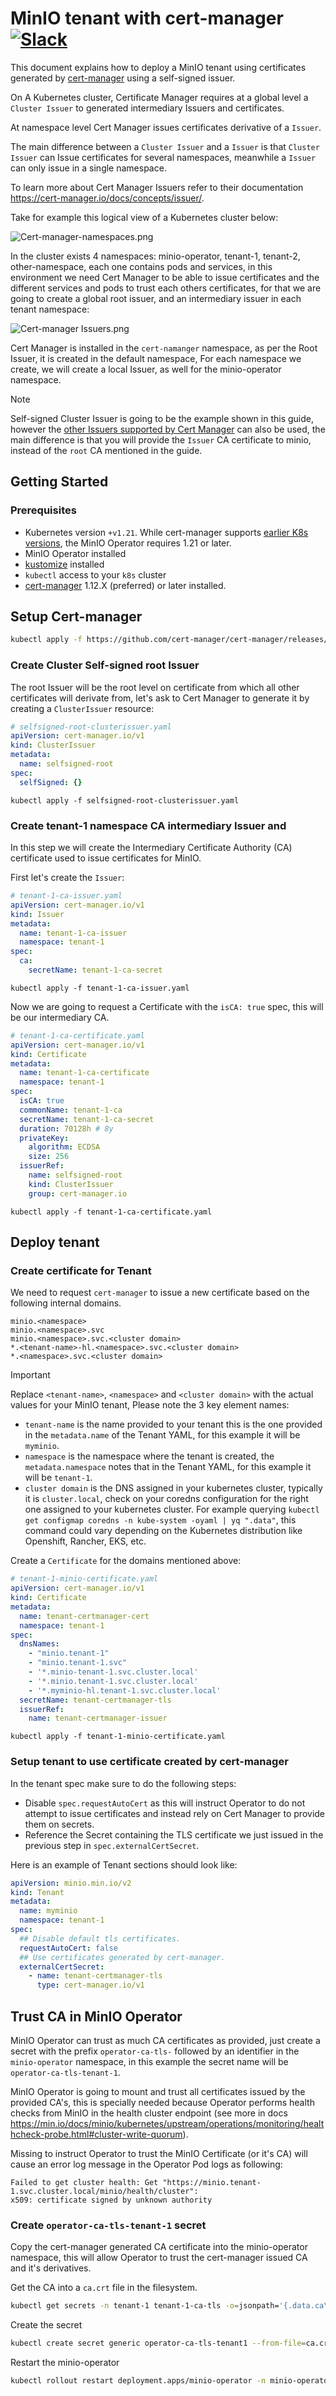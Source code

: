 # MinIO tenant with cert-manager [![Slack](https://slack.min.io/slack?type=svg)](https://slack.min.io)

This document explains how to deploy a MinIO tenant using certificates generated by [cert-manager](https://cert-manager.io/) 
using a self-signed issuer.

On A Kubernetes cluster, Certificate Manager requires at a global level a `Cluster Issuer` to generated intermediary Issuers
and certificates. 

At namespace level Cert Manager issues certificates derivative of a `Issuer`.

The main difference between a `Cluster Issuer` and a `Issuer` is that `Cluster Issuer` can Issue certificates for several namespaces, meanwhile a `Issuer` can only issue in a single namespace.

To learn more about Cert Manager Issuers refer to their documentation https://cert-manager.io/docs/concepts/issuer/.

Take for example this logical view of a Kubernetes cluster below:

![Cert-manager-namespaces.png](images%2FCert-manager-namespaces.png)

In the cluster exists 4 namespaces:
minio-operator, tenant-1, tenant-2, other-namespace, each one contains pods and services, in this environment we need Cert Manager
to be able to issue certificates and the different services and pods to trust each others certificates, 
for that we are going to create a global root issuer, and an intermediary issuer in each tenant namespace:

![Cert-manager Issuers.png](images%2FCert-manager%20Issuers.png)

Cert Manager is installed in the `cert-namanger` namespace, as per the Root Issuer, it is created in the default namespace,
For each namespace we create, we will create a local Issuer, as well for the minio-operator namespace. 


> [!NOTE]  
> Self-signed Cluster Issuer is going to be the example shown in this guide, however the [other Issuers supported by Cert Manager](https://cert-manager.io/docs/configuration/issuers/) can also be used,
> the main difference is that you will provide the `Issuer` CA certificate to minio, instead of the `root` CA mentioned in the guide.

## Getting Started

### Prerequisites

- Kubernetes version `+v1.21`. While cert-manager
  supports [earlier K8s versions](https://cert-manager.io/docs/installation/supported-releases/), the MinIO Operator
  requires 1.21 or later.
- MinIO Operator installed
- [kustomize](https://kustomize.io/) installed
- `kubectl` access to your `k8s` cluster
- [cert-manager](https://cert-manager.io/docs/releases/release-notes/release-notes-1.12/) 1.12.X (preferred) or later installed.

## Setup Cert-manager

```bash
kubectl apply -f https://github.com/cert-manager/cert-manager/releases/download/v1.12.9/cert-manager.yaml
```

### Create Cluster Self-signed root Issuer
The root Issuer will be the root level on certificate from which all other certificates will derivate from, 
let's ask to Cert Manager to generate it by creating a `ClusterIssuer` resource:

```yaml
# selfsigned-root-clusterissuer.yaml
apiVersion: cert-manager.io/v1
kind: ClusterIssuer
metadata:
  name: selfsigned-root
spec:
  selfSigned: {}
```

```shell
kubectl apply -f selfsigned-root-clusterissuer.yaml
```

### Create tenant-1 namespace CA intermediary Issuer and
In this step we will create the Intermediary Certificate Authority (CA) certificate used to issue certificates for MinIO.

First let's create the `Issuer`:

```yaml
# tenant-1-ca-issuer.yaml
apiVersion: cert-manager.io/v1
kind: Issuer
metadata:
  name: tenant-1-ca-issuer
  namespace: tenant-1
spec:
  ca:
    secretName: tenant-1-ca-secret
```

```shell
kubectl apply -f tenant-1-ca-issuer.yaml
```

Now we are going to request a Certificate with the `isCA: true` spec, this will be our intermediary CA.

```yaml
# tenant-1-ca-certificate.yaml
apiVersion: cert-manager.io/v1
kind: Certificate
metadata:
  name: tenant-1-ca-certificate
  namespace: tenant-1
spec:
  isCA: true
  commonName: tenant-1-ca
  secretName: tenant-1-ca-secret
  duration: 70128h # 8y
  privateKey:
    algorithm: ECDSA
    size: 256
  issuerRef:
    name: selfsigned-root
    kind: ClusterIssuer
    group: cert-manager.io
```

```shell
kubectl apply -f tenant-1-ca-certificate.yaml
```

## Deploy tenant 

### Create certificate for Tenant

We need to request `cert-manager` to issue a new certificate based on the following internal domains.

```shell
minio.<namespace>
minio.<namespace>.svc
minio.<namespace>.svc.<cluster domain>
*.<tenant-name>-hl.<namespace>.svc.<cluster domain>
*.<namespace>.svc.<cluster domain>
```

> [!IMPORTANT]
> Replace `<tenant-name>`, `<namespace>` and `<cluster domain>` with the actual values for your MinIO tenant, Please note the 3 key element names:
> * `tenant-name` is the name provided to your tenant this is the one provided in the `metadata.name` of the Tenant YAML, for this example it will be `myminio`.
> * `namespace` is the namespace where the tenant is created, the `metadata.namespace` notes that in the Tenant YAML, for this example it will be `tenant-1`.
> * `cluster domain` is the DNS assigned in your kubernetes cluster, typically it is `cluster.local`, check on your coredns configuration for the right one assigned to your kubernetes cluster.
> For example querying `kubectl get configmap coredns -n kube-system -oyaml | yq ".data"`, this command could vary depending on the Kubernetes distribution like Openshift, Rancher, EKS, etc.

Create a `Certificate` for the domains mentioned above:

```yaml
# tenant-1-minio-certificate.yaml
apiVersion: cert-manager.io/v1
kind: Certificate
metadata:
  name: tenant-certmanager-cert
  namespace: tenant-1
spec:
  dnsNames:
    - "minio.tenant-1"
    - "minio.tenant-1.svc"
    - '*.minio-tenant-1.svc.cluster.local'
    - '*.minio.tenant-1.svc.cluster.local'
    - '*.myminio-hl.tenant-1.svc.cluster.local'
  secretName: tenant-certmanager-tls
  issuerRef:
    name: tenant-certmanager-issuer
```

```shell
kubectl apply -f tenant-1-minio-certificate.yaml
```

### Setup tenant to use certificate created by cert-manager 

In the tenant spec make sure to do the following steps:

* Disable `spec.requestAutoCert` as this will instruct Operator to do not attempt to issue certificates and instead rely on Cert Manager to provide them on secrets.
* Reference the Secret containing the TLS certificate we just issued in the previous step in `spec.externalCertSecret`.

Here is an example of Tenant sections should look like:

```yaml
apiVersion: minio.min.io/v2
kind: Tenant
metadata:
  name: myminio
  namespace: tenant-1
spec:
  ## Disable default tls certificates.
  requestAutoCert: false
  ## Use certificates generated by cert-manager.
  externalCertSecret:
    - name: tenant-certmanager-tls
      type: cert-manager.io/v1
```

## Trust CA in MinIO Operator

MinIO Operator can trust as much CA certificates as provided, just create a secret with the prefix `operator-ca-tls-` 
followed by an identifier in the `minio-operator` namespace, in this example the secret name will be `operator-ca-tls-tenant-1`.

MinIO Operator is going to mount and trust all certificates issued by the provided CA's, this is specially needed because
Operator performs health checks from MinIO in the health cluster endpoint (see more in docs https://min.io/docs/minio/kubernetes/upstream/operations/monitoring/healthcheck-probe.html#cluster-write-quorum).

Missing to instruct Operator to trust the MinIO Certificate (or it's CA) will cause an error log message in the Operator Pod logs as following:

```error
Failed to get cluster health: Get "https://minio.tenant-1.svc.cluster.local/minio/health/cluster":
x509: certificate signed by unknown authority
```

### Create `operator-ca-tls-tenant-1` secret

Copy the cert-manager generated CA certificate into the minio-operator namespace, this will allow Operator to trust the cert-manager issued CA and it's derivatives.

Get the CA into a `ca.crt` file in the filesystem.
```sh
kubectl get secrets -n tenant-1 tenant-1-ca-tls -o=jsonpath='{.data.ca\.crt}' | base64 -d > ca.crt
```

Create the secret

```sh
kubectl create secret generic operator-ca-tls-tenant1 --from-file=ca.crt -n minio-operator
```

Restart the minio-operator

```sh
kubectl rollout restart deployment.apps/minio-operator -n minio-operator
```



